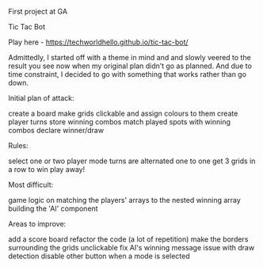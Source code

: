 First project at GA

Tic Tac Bot

Play here - https://techworldhello.github.io/tic-tac-bot/

Admittedly, I started off with a theme in mind and and slowly veered to the result you see now when my original plan didn’t go as planned. And due to time constraint, I decided to go with something that works rather than go down.


Initial plan of attack:

create a board
make grids clickable and assign colours to them
create player turns
store winning combos
match played spots with winning combos
declare winner/draw

Rules:

select one or two player mode
turns are alternated one to one
get 3 grids in a row to win
play away!

Most difficult:

game logic on matching the players' arrays to the nested winning array
building the 'AI' component

Areas to improve:

add a score board
refactor the code (a lot of repetition)
make the borders surrounding the grids unclickable
fix AI's winning message
issue with draw detection 
disable other button when a mode is selected